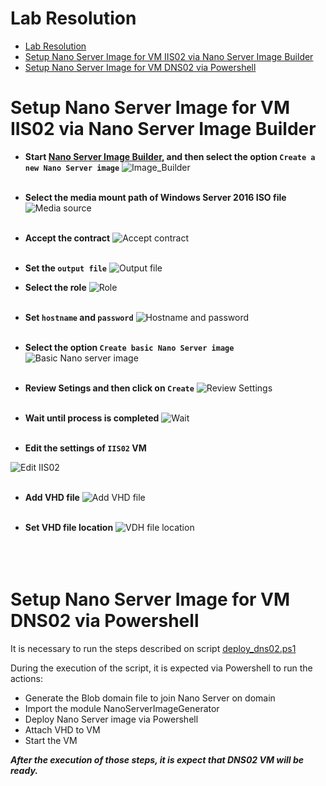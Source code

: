 # Lab Resolution

- [Lab Resolution](#lab-resolution)
- [Setup Nano Server Image for VM IIS02 via Nano Server Image Builder](#setup-nano-server-image-for-vm-iis02-via-nano-server-image-builder)
- [Setup Nano Server Image for VM DNS02 via Powershell](#setup-nano-server-image-for-vm-dns02-via-powershell)

# Setup Nano Server Image for VM IIS02 via Nano Server Image Builder

- **Start [Nano Server Image Builder](https://docs.microsoft.com/en-us/windows-server/get-started/deploy-nano-server), and then select the option `Create a new Nano Server image`**
![Image_Builder](images/ImageBuilder_01.png)
</br></br>

- **Select the media mount path of Windows Server 2016 ISO file**
![Media source](images/ImageBuilder_02.png)
</br></br>

- **Accept the contract**
![Accept contract](images/ImageBuilder_03.png)
</br></br>

- **Set the `output file`**
![Output file](images/ImageBuilder_04.png)

- **Select the role**
![Role](images/ImageBuilder_05.png)
</br></br>

- **Set `hostname` and `password`**
![Hostname and password](images/ImageBuilder_06.png)
</br></br>

- **Select the option `Create basic Nano Server image`**
![Basic Nano server image](images/ImageBuilder_07.png)
</br></br>

- **Review Setings and then click on `Create`**
![Review Settings](images/ImageBuilder_08.png)
</br></br>

- **Wait until process is completed**
![Wait](images/ImageBuilder_09.png)
</br></br>

- **Edit the settings of `IIS02` VM**
 
![Edit IIS02](images/ImageBuilder_10.png)
</br></br>

- **Add VHD file**
![Add VHD file](images/ImageBuilder_11.png)
</br></br>

- **Set VHD file location**
![VDH file location](images/ImageBuilder_12.png)
</br></br>
</br></br>

# Setup Nano Server Image for VM DNS02 via Powershell

It is necessary to run the steps described on script [deploy_dns02.ps1](deploy_dns02.ps1)

During the execution of the script, it is expected via Powershell to run the actions:
- Generate the Blob domain file to join Nano Server on domain
- Import the module NanoServerImageGenerator
- Deploy Nano Server image via Powershell
- Attach VHD to VM
- Start the VM

***After the execution of those steps, it is expect that DNS02 VM will be ready.***
